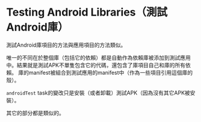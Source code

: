 # Testing Android Libraries（測試Android庫）

測試Android庫項目的方法與應用項目的方法類似。

唯一的不同在於整個庫（包括它的依賴）都是自動作為依賴庫被添加到測試應用中。結果就是測試APK不單隻包含它的代碼，還包含了庫項目自己和庫的所有依賴。
庫的manifest被組合到測試應用的manifest中（作為一些項目引用這個庫的殼）。

`androidTest` task的變改只是安裝（或者卸載）測試APK（因為沒有其它APK被安裝）。

其它的部分都是類似的。
